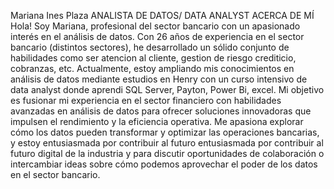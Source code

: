 Mariana Ines Plaza ANALISTA DE DATOS/ DATA ANALYST
ACERCA DE MÍ
Hola! Soy Mariana, profesional del sector bancario con un apasionado interés en el análisis de datos. Con 26 años de experiencia en el sector bancario (distintos sectores), he desarrollado un sólido conjunto de habilidades como ser atencion al cliente, gestion de riesgo crediticio, cobranzas, etc.
Actualmente, estoy ampliando mis conocimientos en análisis de datos mediante estudios en Henry con un curso intensivo de data analyst donde aprendi SQL Server, Payton, Power Bi, excel. Mi objetivo es fusionar mi experiencia en el sector financiero con habilidades avanzadas en análisis de datos para ofrecer soluciones innovadoras que impulsen el rendimiento y la eficiencia operativa.
Me apasiona explorar cómo los datos pueden transformar y optimizar las operaciones bancarias, y estoy entusiasmada por contribuir al futuro entusiasmada por contribuir al futuro digital de la industria y para discutir oportunidades de colaboración o intercambiar ideas sobre cómo podemos aprovechar el poder de los datos en el sector bancario.
